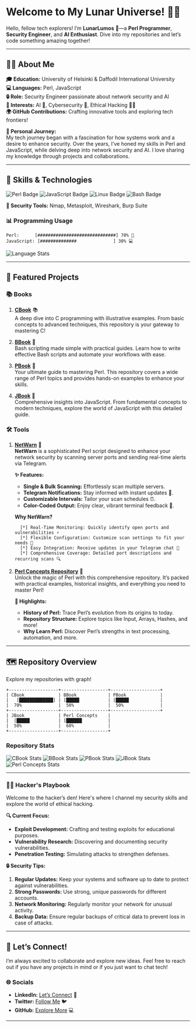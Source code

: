 # Welcome to My Lunar Universe! 🌌✨

Hello, fellow tech explorers! I’m **LunarLumos** 🌟—a **Perl Programmer**, **Security Engineer**, and **AI Enthusiast**. Dive into my repositories and let’s code something amazing together!

---

## 🧑‍💻 About Me

**🎓 Education:** University of Helsinki & Daffodil International University  
**💻 Languages:** Perl, JavaScript  
**🔒 Role:** Security Engineer passionate about network security and AI  
**🧠 Interests:** AI 🤖, Cybersecurity 🔐, Ethical Hacking 🕵️‍♂️  
**🌍 GitHub Contributions:** Crafting innovative tools and exploring tech frontiers!

**👋 Personal Journey:**  
My tech journey began with a fascination for how systems work and a desire to enhance security. Over the years, I’ve honed my skills in Perl and JavaScript, while delving deep into network security and AI. I love sharing my knowledge through projects and collaborations.

---

## 🌟 Skills & Technologies

![Perl Badge](https://img.shields.io/badge/Perl-0298C3?style=for-the-badge&logo=perl&logoColor=white) ![JavaScript Badge](https://img.shields.io/badge/JavaScript-F7DF1C?style=for-the-badge&logo=javascript&logoColor=black) ![Linux Badge](https://img.shields.io/badge/Linux-FCC624?style=for-the-badge&logo=linux&logoColor=black) ![Bash Badge](https://img.shields.io/badge/Bash-4EAA25?style=for-the-badge&logo=gnu-bash&logoColor=white)

**🔧 Security Tools:** Nmap, Metasploit, Wireshark, Burp Suite

### 📊 Programming Usage

```plaintext
Perl:      [##############################] 70% 🐪
JavaScript: [##############              ] 30% 💻
```

![Language Stats](https://github-readme-stats.vercel.app/api/top-langs/?username=LunarLumos&layout=compact&hide=css,html&theme=radical)

---

## 🚀 Featured Projects

### 📚 Books

1. **[CBook](https://github.com/LunarLumos/cbook)** 📚  
   A deep dive into C programming with illustrative examples. From basic concepts to advanced techniques, this repository is your gateway to mastering C!

2. **[BBook](https://github.com/LunarLumos/bbook)** 📜  
   Bash scripting made simple with practical guides. Learn how to write effective Bash scripts and automate your workflows with ease.

3. **[PBook](https://github.com/LunarLumos/pbook)** 🐪  
   Your ultimate guide to mastering Perl. This repository covers a wide range of Perl topics and provides hands-on examples to enhance your skills.

4. **[JBook](https://github.com/LunarLumos/jbook)** 💫  
   Comprehensive insights into JavaScript. From fundamental concepts to modern techniques, explore the world of JavaScript with this detailed guide.

### 🛠️ Tools

1. **[NetWarn](https://github.com/LunarLumos/NetWarn)** 🚀  
   **NetWarn** is a sophisticated Perl script designed to enhance your network security by scanning server ports and sending real-time alerts via Telegram.

   **✨ Features:**
   - **Single & Bulk Scanning:** Effortlessly scan multiple servers.
   - **Telegram Notifications:** Stay informed with instant updates 📲.
   - **Customizable Intervals:** Tailor your scan schedules ⏰.
   - **Color-Coded Output:** Enjoy clear, vibrant terminal feedback 🌈.

   **Why NetWarn?**  
   ```plaintext
     [*] Real-Time Monitoring: Quickly identify open ports and vulnerabilities ⚡
     [*] Flexible Configuration: Customize scan settings to fit your needs 🔧
     [*] Easy Integration: Receive updates in your Telegram chat 📲
     [*] Comprehensive Coverage: Detailed port descriptions and recurring scans 🔍
   ```

2. **[Perl Concepts Repository](https://github.com/LunarLumos/perl)** 🐪  
   Unlock the magic of Perl with this comprehensive repository. It’s packed with practical examples, historical insights, and everything you need to master Perl!

   **📜 Highlights:**
   - **History of Perl:** Trace Perl’s evolution from its origins to today.
   - **Repository Structure:** Explore topics like Input, Arrays, Hashes, and more!
   - **Why Learn Perl:** Discover Perl’s strengths in text processing, automation, and more.

---

## 🗺️ Repository Overview

Explore my repositories with graph!

```plaintext
+-------------------+------------------+-------------------+
| CBook             | BBook            | PBook             |
|   [█████████████] | [█████           | [█████            |
|  70%              |  50%             |  50%              |
+-------------------+------------------+-------------------+
| JBook             | Perl Concepts    |
|  [█████           | [██████          |
|  50%              |  60%             |
+-------------------+------------------+
```

### Repository Stats

![CBook Stats](https://img.shields.io/github/stars/LunarLumos/cbook?style=for-the-badge&logo=github&logoColor=white) ![BBook Stats](https://img.shields.io/github/stars/LunarLumos/bbook?style=for-the-badge&logo=github&logoColor=white) ![PBook Stats](https://img.shields.io/github/stars/LunarLumos/pbook?style=for-the-badge&logo=github&logoColor=white) ![JBook Stats](https://img.shields.io/github/stars/LunarLumos/jbook?style=for-the-badge&logo=github&logoColor=white) ![Perl Concepts Stats](https://img.shields.io/github/stars/LunarLumos/perl?style=for-the-badge&logo=github&logoColor=white)

---

### 🕵️‍♂️ Hacker's Playbook

Welcome to the hacker’s den! Here's where I channel my security skills and explore the world of ethical hacking.

**🔍 Current Focus:**
- **Exploit Development:** Crafting and testing exploits for educational purposes.
- **Vulnerability Research:** Discovering and documenting security vulnerabilities.
- **Penetration Testing:** Simulating attacks to strengthen defenses.

**🔒 Security Tips:**
1. **Regular Updates:** Keep your systems and software up to date to protect against vulnerabilities.
2. **Strong Passwords:** Use strong, unique passwords for different accounts.
3. **Network Monitoring:** Regularly monitor your network for unusual activity.
4. **Backup Data:** Ensure regular backups of critical data to prevent loss in case of attacks.

---

## 💬 Let’s Connect!

I’m always excited to collaborate and explore new ideas. Feel free to reach out if you have any projects in mind or if you just want to chat tech!

### 🌐 Socials

- **LinkedIn:** [Let’s Connect](#) 💼
- **Twitter:** [Follow Me](#) 🐦
- **GitHub:** [Explore More](https://github.com/LunarLumos) 💻

---
